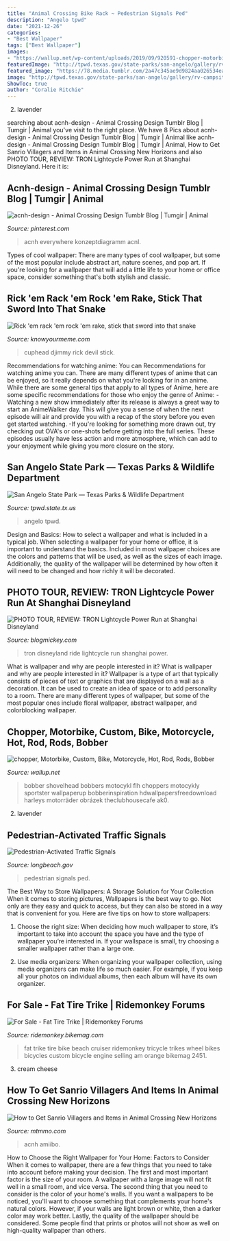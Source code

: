 ```yaml
---
title: "Animal Crossing Bike Rack ~ Pedestrian Signals Ped"
description: "Angelo tpwd"
date: "2021-12-26"
categories:
- "Best Wallpaper"
tags: ["Best Wallpaper"]
images:
- "https://wallup.net/wp-content/uploads/2019/09/920591-chopper-motorbike-custom-bike-motorcycle-hot-rod-rods-bobber.jpg"
featuredImage: "http://tpwd.texas.gov/state-parks/san-angelo/gallery/rv-campsite-at-san-angelo-sp.jpg"
featured_image: "https://78.media.tumblr.com/2a47c345ae9d9824aa026534ea640e5b/tumblr_oxujcpKz1Z1vveztpo3_1280.png"
image: "http://tpwd.texas.gov/state-parks/san-angelo/gallery/rv-campsite-at-san-angelo-sp.jpg"
ShowToc: true
author: "Coralie Ritchie"
---
```



2. lavender 

	

		
searching about acnh-design - Animal Crossing Design Tumblr Blog | Tumgir | Animal you've visit to the right place. We have 8 Pics about acnh-design - Animal Crossing Design Tumblr Blog | Tumgir | Animal like acnh-design - Animal Crossing Design Tumblr Blog | Tumgir | Animal, How to Get Sanrio Villagers and Items in Animal Crossing New Horizons and also PHOTO TOUR, REVIEW: TRON Lightcycle Power Run at Shanghai Disneyland. Here it is:
		
    
## Acnh-design - Animal Crossing Design Tumblr Blog | Tumgir | Animal

<img loading=lazy src="https://i.pinimg.com/736x/54/96/bd/5496bd7a7cbb01d13a98fb6ca6d11137.jpg" onerror="this.onerror=null;this.src='https://tse1.mm.bing.net/th?id=OIP.zn7mfFrV0X9SvBRvIiyJ-QHaHa&amp;pid=15.1';" alt="acnh-design - Animal Crossing Design Tumblr Blog | Tumgir | Animal">

_Source: pinterest.com_

>acnh everywhere konzeptdiagramm acnl. 

	

Types of cool wallpaper:
There are many types of cool wallpaper, but some of the most popular include abstract art, nature scenes, and pop art. If you're looking for a wallpaper that will add a little life to your home or office space, consider something that's both stylish and classic.

    
## Rick &#039;em Rack &#039;em Rock &#039;em Rake, Stick That Sword Into That Snake

<img loading=lazy src="https://78.media.tumblr.com/2a47c345ae9d9824aa026534ea640e5b/tumblr_oxujcpKz1Z1vveztpo3_1280.png" onerror="this.onerror=null;this.src='https://tse2.mm.bing.net/th?id=OIP.yNmxahZMFU2YTpQEdcqUvwHaGu&amp;pid=15.1';" alt="Rick &#039;em rack &#039;em rock &#039;em rake, stick that sword into that snake">

_Source: knowyourmeme.com_

>cuphead djimmy rick devil stick. 

	

Recommendations for watching anime: You can
Recommendations for watching anime you can. There are many different types of anime that can be enjoyed, so it really depends on what you're looking for in an anime. While there are some general tips that apply to all types of Anime, here are some specific recommendations for those who enjoy the genre of Anime: 
-Watching a new show immediately after its release is always a great way to start an AnimeWalker day. This will give you a sense of when the next episode will air and provide you with a recap of the story before you even get started watching. 
-If you're looking for something more drawn out, try checking out OVA's or one-shots before getting into the full series. These episodes usually have less action and more atmosphere, which can add to your enjoyment while giving you more closure on the story.

    
## San Angelo State Park — Texas Parks &amp; Wildlife Department

<img loading=lazy src="http://tpwd.texas.gov/state-parks/san-angelo/gallery/rv-campsite-at-san-angelo-sp.jpg" onerror="this.onerror=null;this.src='https://tse1.mm.bing.net/th?id=OIP.l35Soydawv-MTyXf2WFGDQHaDW&amp;pid=15.1';" alt="San Angelo State Park — Texas Parks &amp; Wildlife Department">

_Source: tpwd.state.tx.us_

>angelo tpwd. 

	

Design and Basics: How to select a wallpaper and what is included in a typical job.
When selecting a wallpaper for your home or office, it is important to understand the basics. Included in most wallpaper choices are the colors and patterns that will be used, as well as the sizes of each image. Additionally, the quality of the wallpaper will be determined by how often it will need to be changed and how richly it will be decorated.

    
## PHOTO TOUR, REVIEW: TRON Lightcycle Power Run At Shanghai Disneyland

<img loading=lazy src="http://blogmickey.com/wp-content/uploads/2018/04/tron-queue-shdl-04012018-mobile-15.jpg" onerror="this.onerror=null;this.src='https://tse2.mm.bing.net/th?id=OIP.Q0R1LBeFXXEKnnznA0lX9wHaFj&amp;pid=15.1';" alt="PHOTO TOUR, REVIEW: TRON Lightcycle Power Run at Shanghai Disneyland">

_Source: blogmickey.com_

>tron disneyland ride lightcycle run shanghai power. 

	

What is wallpaper and why are people interested in it?
What is wallpaper and why are people interested in it?
Wallpaper is a type of art that typically consists of pieces of text or graphics that are displayed on a wall as a decoration. It can be used to create an idea of space or to add personality to a room. There are many different types of wallpaper, but some of the most popular ones include floral wallpaper, abstract wallpaper, and colorblocking wallpaper.

    
## Chopper, Motorbike, Custom, Bike, Motorcycle, Hot, Rod, Rods, Bobber

<img loading=lazy src="https://wallup.net/wp-content/uploads/2019/09/920591-chopper-motorbike-custom-bike-motorcycle-hot-rod-rods-bobber.jpg" onerror="this.onerror=null;this.src='https://tse3.mm.bing.net/th?id=OIP.1cK-cxMa9f6V7g0GhmNR1QHaE8&amp;pid=15.1';" alt="chopper, Motorbike, Custom, Bike, Motorcycle, Hot, Rod, Rods, Bobber">

_Source: wallup.net_

>bobber shovelhead bobbers motocykl flh choppers motocykly sportster wallpaperup bobberinspiration hdwallpapersfreedownload harleys motorräder obrázek theclubhousecafe ak0. 

	

2. lavender 

    
## Pedestrian-Activated Traffic Signals

<img loading=lazy src="https://longbeach.gov/globalassets/go-active-lb/media-library/images/mobility-toolkit/toolkit_ped-activated-signal.jpg" onerror="this.onerror=null;this.src='https://tse1.mm.bing.net/th?id=OIP.qae9ov6Uh9z8G4sG4QpYogHaFj&amp;pid=15.1';" alt="Pedestrian-Activated Traffic Signals">

_Source: longbeach.gov_

>pedestrian signals ped. 

	

The Best Way to Store Wallpapers: A Storage Solution for Your Collection
When it comes to storing pictures, Wallpapers is the best way to go. Not only are they easy and quick to access, but they can also be stored in a way that is convenient for you. Here are five tips on how to store wallpapers:
1) Choose the right size: When deciding how much wallpaper to store, it’s important to take into account the space you have and the type of wallpaper you’re interested in. If your wallspace is small, try choosing a smaller wallpaper rather than a large one.

2) Use media organizers: When organizing your wallpaper collection, using media organizers can make life so much easier. For example, if you keep all your photos on individual albums, then each album will have its own organizer.

    
## For Sale - Fat Tire Trike | Ridemonkey Forums

<img loading=lazy src="http://ridemonkey.bikemag.com/attachments/img_2451-jpg-jpeg.119111/" onerror="this.onerror=null;this.src='https://tse3.mm.bing.net/th?id=OIP.yq-5j43aHoPr3rHqwIA-7AHaFj&amp;pid=15.1';" alt="For Sale - Fat Tire Trike | Ridemonkey Forums">

_Source: ridemonkey.bikemag.com_

>fat trike tire bike beach cruiser ridemonkey tricycle trikes wheel bikes bicycles custom bicycle engine selling am orange bikemag 2451. 

	

3. cream cheese 

    
## How To Get Sanrio Villagers And Items In Animal Crossing New Horizons

<img loading=lazy src="https://www.mtmmo.com/upload/20210318/6375168393881332006304939.jpg" onerror="this.onerror=null;this.src='https://tse4.mm.bing.net/th?id=OIP._Hg3J2iL25jay54ShtoN8QHaEX&amp;pid=15.1';" alt="How to Get Sanrio Villagers and Items in Animal Crossing New Horizons">

_Source: mtmmo.com_

>acnh amiibo. 

	

How to Choose the Right Wallpaper for Your Home: Factors to Consider
When it comes to wallpaper, there are a few things that you need to take into account before making your decision. The first and most important factor is the size of your room. A wallpaper with a large image will not fit well in a small room, and vice versa. 
The second thing that you need to consider is the color of your home's walls. If you want a wallpapers to be noticed, you'll want to choose something that complements your home's natural colors. However, if your walls are light brown or white, then a darker color may work better. 
Lastly, the quality of the wallpaper should be considered. Some people find that prints or photos will not show as well on high-quality wallpaper than others.

